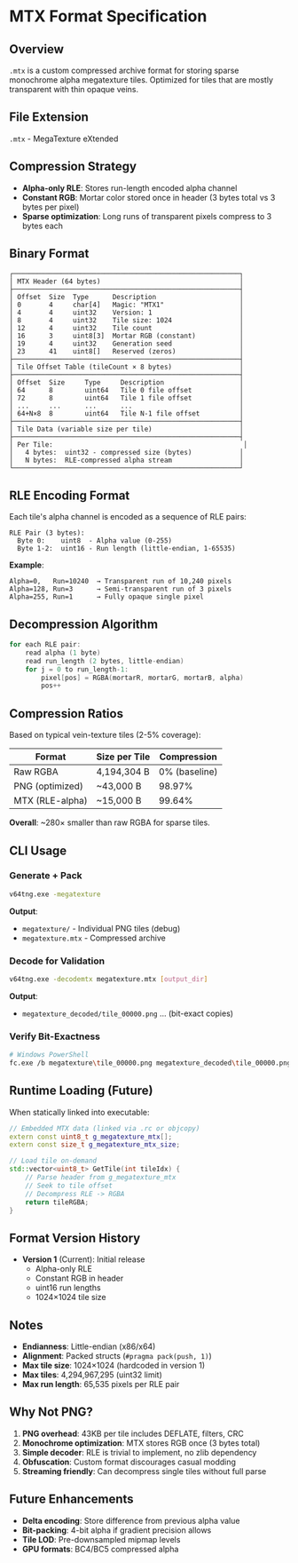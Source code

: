 # MTX Format Specification

## Overview
`.mtx` is a custom compressed archive format for storing sparse monochrome alpha megatexture tiles. Optimized for tiles that are mostly transparent with thin opaque veins.

## File Extension
`.mtx` - MegaTexture eXtended

## Compression Strategy
- **Alpha-only RLE**: Stores run-length encoded alpha channel
- **Constant RGB**: Mortar color stored once in header (3 bytes total vs 3 bytes per pixel)
- **Sparse optimization**: Long runs of transparent pixels compress to 3 bytes each

## Binary Format

```
┌─────────────────────────────────────────────────────────┐
│ MTX Header (64 bytes)                                   │
├─────────────────────────────────────────────────────────┤
│ Offset  Size  Type      Description                     │
│ 0       4     char[4]   Magic: "MTX1"                   │
│ 4       4     uint32    Version: 1                      │
│ 8       4     uint32    Tile size: 1024                 │
│ 12      4     uint32    Tile count                      │
│ 16      3     uint8[3]  Mortar RGB (constant)           │
│ 19      4     uint32    Generation seed                 │
│ 23      41    uint8[]   Reserved (zeros)                │
├─────────────────────────────────────────────────────────┤
│ Tile Offset Table (tileCount × 8 bytes)                 │
├─────────────────────────────────────────────────────────┤
│ Offset  Size     Type     Description                   │
│ 64      8        uint64   Tile 0 file offset            │
│ 72      8        uint64   Tile 1 file offset            │
│ ...     ...      ...      ...                           │
│ 64+N×8  8        uint64   Tile N-1 file offset          │
├─────────────────────────────────────────────────────────┤
│ Tile Data (variable size per tile)                      │
├─────────────────────────────────────────────────────────┤
│ Per Tile:                                                │
│   4 bytes:  uint32 - compressed size (bytes)            │
│   N bytes:  RLE-compressed alpha stream                 │
└─────────────────────────────────────────────────────────┘
```

## RLE Encoding Format

Each tile's alpha channel is encoded as a sequence of RLE pairs:

```
RLE Pair (3 bytes):
  Byte 0:    uint8  - Alpha value (0-255)
  Byte 1-2:  uint16 - Run length (little-endian, 1-65535)
```

**Example**:
```
Alpha=0,   Run=10240  → Transparent run of 10,240 pixels
Alpha=128, Run=3      → Semi-transparent run of 3 pixels
Alpha=255, Run=1      → Fully opaque single pixel
```

## Decompression Algorithm

```cpp
for each RLE pair:
    read alpha (1 byte)
    read run_length (2 bytes, little-endian)
    for j = 0 to run_length-1:
        pixel[pos] = RGBA(mortarR, mortarG, mortarB, alpha)
        pos++
```

## Compression Ratios

Based on typical vein-texture tiles (2-5% coverage):

| Format           | Size per Tile | Compression |
|------------------|---------------|-------------|
| Raw RGBA         | 4,194,304 B   | 0% (baseline) |
| PNG (optimized)  | ~43,000 B     | 98.97% |
| MTX (RLE-alpha)  | ~15,000 B     | 99.64% |

**Overall**: ~280× smaller than raw RGBA for sparse tiles.

## CLI Usage

### Generate + Pack
```bash
v64tng.exe -megatexture
```
**Output**:
- `megatexture/` - Individual PNG tiles (debug)
- `megatexture.mtx` - Compressed archive

### Decode for Validation
```bash
v64tng.exe -decodemtx megatexture.mtx [output_dir]
```
**Output**:
- `megatexture_decoded/tile_00000.png` ... (bit-exact copies)

### Verify Bit-Exactness
```bash
# Windows PowerShell
fc.exe /b megatexture\tile_00000.png megatexture_decoded\tile_00000.png
```

## Runtime Loading (Future)

When statically linked into executable:
```cpp
// Embedded MTX data (linked via .rc or objcopy)
extern const uint8_t g_megatexture_mtx[];
extern const size_t g_megatexture_mtx_size;

// Load tile on-demand
std::vector<uint8_t> GetTile(int tileIdx) {
    // Parse header from g_megatexture_mtx
    // Seek to tile offset
    // Decompress RLE -> RGBA
    return tileRGBA;
}
```

## Format Version History

- **Version 1** (Current): Initial release
  - Alpha-only RLE
  - Constant RGB in header
  - uint16 run lengths
  - 1024×1024 tile size

## Notes

- **Endianness**: Little-endian (x86/x64)
- **Alignment**: Packed structs (`#pragma pack(push, 1)`)
- **Max tile size**: 1024×1024 (hardcoded in version 1)
- **Max tiles**: 4,294,967,295 (uint32 limit)
- **Max run length**: 65,535 pixels per RLE pair

## Why Not PNG?

1. **PNG overhead**: 43KB per tile includes DEFLATE, filters, CRC
2. **Monochrome optimization**: MTX stores RGB once (3 bytes total)
3. **Simple decoder**: RLE is trivial to implement, no zlib dependency
4. **Obfuscation**: Custom format discourages casual modding
5. **Streaming friendly**: Can decompress single tiles without full parse

## Future Enhancements

- **Delta encoding**: Store difference from previous alpha value
- **Bit-packing**: 4-bit alpha if gradient precision allows
- **Tile LOD**: Pre-downsampled mipmap levels
- **GPU formats**: BC4/BC5 compressed alpha
